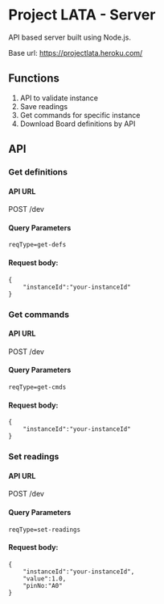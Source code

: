 # Project LATA - Server

API based server built using Node.js.

Base url: https://projectlata.heroku.com/

## Functions
1. API to validate instance
2. Save readings
3. Get commands for specific instance
4. Download Board definitions by API

## API
### Get definitions
#### API URL
POST /dev

#### Query Parameters
```
reqType=get-defs
```

#### Request body:
```
{
    "instanceId":"your-instanceId"
}
```

### Get commands
#### API URL
POST /dev

#### Query Parameters
```
reqType=get-cmds
```

#### Request body:
```
{
    "instanceId":"your-instanceId"
}
```
### Set  readings
#### API URL
POST /dev

#### Query Parameters
```
reqType=set-readings
```

#### Request body:
```
{
    "instanceId":"your-instanceId",
    "value":1.0,
    "pinNo:"A0"
}
```